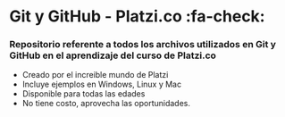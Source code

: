 # Git y GitHub - Platzi.co :fa-check:

### **Repositorio referente a todos los archivos utilizados en Git y GitHub en el aprendizaje del curso de Platzi.co**

* Creado por el increible mundo de Platzi
* Incluye ejemplos en Windows, Linux y Mac
* Disponible para todas las edades
* No tiene costo, aprovecha las oportunidades.

